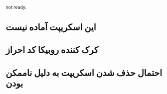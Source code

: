 not ready.

# این اسکریپت آماده نیست 
# کرک کننده روبیکا کد احراز

# احتمال حذف شدن اسکریپت به دلیل ناممکن بودن
